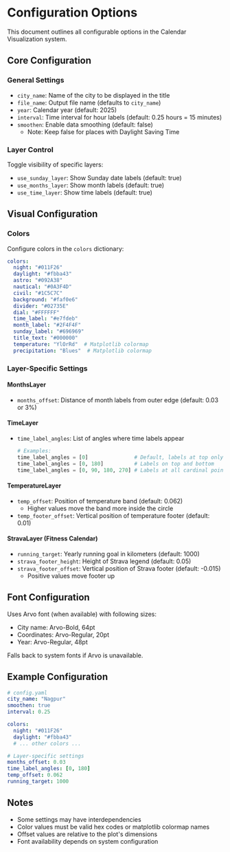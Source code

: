 
# Configuration Options

This document outlines all configurable options in the Calendar Visualization system.

## Core Configuration

### General Settings
- `city_name`: Name of the city to be displayed in the title
- `file_name`: Output file name (defaults to `city_name`)
- `year`: Calendar year (default: 2025)
- `interval`: Time interval for hour labels (default: 0.25 hours = 15 minutes)
- `smoothen`: Enable data smoothing (default: false)
  - Note: Keep false for places with Daylight Saving Time

### Layer Control
Toggle visibility of specific layers:
- `use_sunday_layer`: Show Sunday date labels (default: true)
- `use_months_layer`: Show month labels (default: true)
- `use_time_layer`: Show time labels (default: true)

## Visual Configuration

### Colors
Configure colors in the `colors` dictionary:

```yaml
colors:
  night: "#011F26"
  daylight: "#fbba43"
  astro: "#092A38"
  nautical: "#0A3F4D"
  civil: "#1C5C7C"
  background: "#faf0e6"
  divider: "#02735E"
  dial: "#FFFFFF"
  time_label: "#e7fdeb"
  month_label: "#2F4F4F"
  sunday_label: "#696969"
  title_text: "#000000"
  temperature: "YlOrRd"  # Matplotlib colormap
  precipitation: "Blues"  # Matplotlib colormap
```

### Layer-Specific Settings

#### MonthsLayer
- `months_offset`: Distance of month labels from outer edge (default: 0.03 or 3%)

#### TimeLayer
- `time_label_angles`: List of angles where time labels appear
  ```python
  # Examples:
  time_label_angles = [0]               # Default, labels at top only
  time_label_angles = [0, 180]          # Labels on top and bottom
  time_label_angles = [0, 90, 180, 270] # Labels at all cardinal points
  ```

#### TemperatureLayer
- `temp_offset`: Position of temperature band (default: 0.062)
  - Higher values move the band more inside the circle
- `temp_footer_offset`: Vertical position of temperature footer (default: 0.01)

#### StravaLayer (Fitness Calendar)
- `running_target`: Yearly running goal in kilometers (default: 1000)
- `strava_footer_height`: Height of Strava legend (default: 0.05)
- `strava_footer_offset`: Vertical position of Strava footer (default: -0.015)
  - Positive values move footer up

## Font Configuration

Uses Arvo font (when available) with following sizes:
- City name: Arvo-Bold, 64pt
- Coordinates: Arvo-Regular, 20pt
- Year: Arvo-Regular, 48pt

Falls back to system fonts if Arvo is unavailable.

## Example Configuration

```yaml
# config.yaml
city_name: "Nagpur"
smoothen: true
interval: 0.25

colors:
  night: "#011F26"
  daylight: "#fbba43"
  # ... other colors ...

# Layer-specific settings
months_offset: 0.03
time_label_angles: [0, 180]
temp_offset: 0.062
running_target: 1000
```

## Notes

- Some settings may have interdependencies
- Color values must be valid hex codes or matplotlib colormap names
- Offset values are relative to the plot's dimensions
- Font availability depends on system configuration
```
